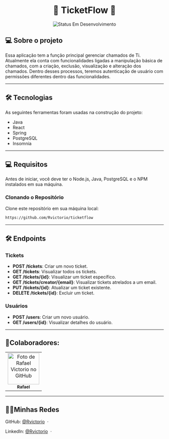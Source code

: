 <h1 align="center"> 
	🚧 TicketFlow 🚧
</h1>

<p align="center">
	<img alt="Status Em Desenvolvimento" src="https://img.shields.io/badge/STATUS-EM%20DESENVOLVIMENTO-green">
</p>

## 💻 Sobre o projeto

Essa aplicação tem a função principal gerenciar chamados de Ti. Atualmente ela conta com funcionalidades ligadas a manipulação básica de chamados,
com a criação, exclusão, visualização e alteração dos chamados. Dentro desses processos, teremos autenticação de usuário com permissões diferentes 
dentro das funcionalidades.


---

## 🛠 Tecnologias

As seguintes ferramentas foram usadas na construção do projeto:

* Java
* React
* Spring
* PostgreSQL
* Insomnia

---

## 💻 Requisitos

Antes de iniciar, você deve ter o Node.js, Java, PostgreSQL e o NPM instalados em sua máquina.

### Clonando o Repositório

Clone este repositório em sua máquina local:

```bash
https://github.com/Rvictorio/ticketflow
```

---
## 🛠 Endpoints

### Tickets
- **POST /tickets**: Criar um novo ticket.
- **GET /tickets**: Visualizar todos os tickets.
- **GET /tickets/{id}**: Visualizar um ticket específico.
- **GET /tickets/creator/{email}**: Visualizar tickets atrelados a um email.
- **PUT /tickets/{id}**: Atualizar um ticket existente.
- **DELETE /tickets/{id}**: Excluir um ticket.

### Usuários
- **POST /users**: Criar um novo usuário.
- **GET /users/{id}**: Visualizar detalhes do usuário.

---

## 🦾Colaboradores:
<table>
  <tr>
    <td align="center">
      <a href="http://github.com/rvictorio">
        <img src="https://avatars.githubusercontent.com/rvictorio" width="100px;" alt="Foto de Rafael Victorio no GitHub"/><br>
        <sub>
          <b>Rafael</b>
        </sub>
      </a>
    </td>
  </tr>
</table>

---

## 🧑‍💻Minhas Redes

GitHub: [@Rvictorio](https://github.com/rvictorio) &nbsp;&middot;&nbsp;

LinkedIn: [@Rvictorio](https://www.linkedin.com/in/rvictorio/) &nbsp;&middot;&nbsp;
